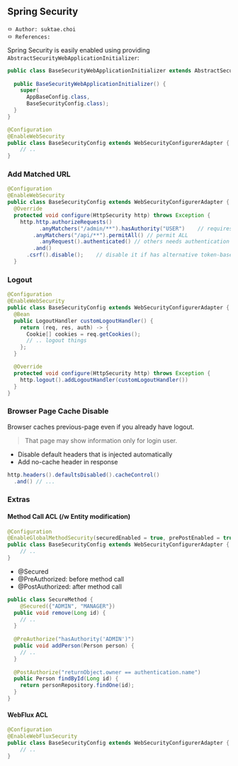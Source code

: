 ## Spring Security

```
ㅁ Author: suktae.choi
ㅁ References:
```

Spring Security is easily enabled using providing `AbstractSecurityWebApplicationInitializer`:

```java
public class BaseSecurityWebApplicationInitializer extends AbstractSecurityWebApplicationInitializer {
  
  public BaseSecurityWebApplicationInitializer() {
    super(
      AppBaseConfig.class,
      BaseSecurityConfig.class);
  }
}
```

```java
@Configuration
@EnableWebSecurity
public class BaseSecurityConfig extends WebSecurityConfigurerAdapter {
	// ..
}
```

### Add Matched URL

```java
@Configuration
@EnableWebSecurity
public class BaseSecurityConfig extends WebSecurityConfigurerAdapter {
  @Override
  protected void configure(HttpSecurity http) throws Exception {
    http.http.authorizeRequests()
	      .anyMatchers("/admin/**").hasAuthority("USER")	// requires USER
  	    .anyMatchers("/api/**").permitAll()	// permit ALL
    	  .anyRequest().authenticated()	// others needs authentication
      	.and()
      .csrf().disable();	// disable it if has alternative token-based flow
  }
```

### Logout

```java
@Configuration
@EnableWebSecurity
public class BaseSecurityConfig extends WebSecurityConfigurerAdapter {
  @Bean
  public LogoutHandler customLogoutHandler() {
    return (req, res, auth) -> {
      Cookie[] cookies = req.getCookies();
      // .. logout things
    };
  }

  @Override
  protected void configure(HttpSecurity http) throws Exception {    				 
    http.logout().addLogoutHandler(customLogoutHandler())
  }
}
```

### Browser Page Cache Disable

Browser caches previous-page even if you already have logout.

> That page may show information only for login user.

- Disable default headers that is injected automatically
- Add no-cache header in response

```java
http.headers().defaultsDisabled().cacheControl()
  .and() // ...
```

### Extras

#### Method Call ACL (/w Entity modification)

```java
@Configuration
@EnableGlobalMethodSecurity(securedEnabled = true, prePostEnabled = true)
public class BaseSecurityConfig extends WebSecurityConfigurerAdapter {
	// ..
}
```

- @Secured
- @PreAuthorized: before method call
- @PostAuthorized: after method call

```java
public class SecureMethod {
	@Secured({"ADMIN", "MANAGER"})
  public void remove(Long id) {
    // ..
  }
  
  @PreAuthorize("hasAuthority('ADMIN')")
  public void addPerson(Person person) {
    // ..
  }
  
  @PostAuthorize("returnObject.owner == authentication.name")
  public Person findById(Long id) {
    return personRepository.findOne(id);
  }
}
```

#### WebFlux ACL

```java
@Configuration
@EnableWebFluxSecurity
public class BaseSecurityConfig extends WebSecurityConfigurerAdapter {
	// ..
}
```

